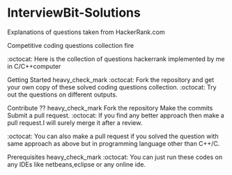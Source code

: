 # InterviewBit-Solutions
Explanations of questions taken from HackerRank.com

Competitive coding questions collection fire

:octocat: Here is the collection of questions hackerrank implemented by me in C/C++computer

Getting Started heavy_check_mark :octocat: Fork the repository and get your own copy of these solved coding questions collection. :octocat: Try out the questions on different outputs.

Contribute ?? heavy_check_mark Fork the repository Make the commits Submit a pull request. :octocat: If you find any better approach then make a pull request.I will surely merge it after a review.

:octocat: You can also make a pull request if you solved the question with same approach as above but in programming language other than C++/C.

Prerequisites heavy_check_mark :octocat: You can just run these codes on any IDEs like netbeans,eclipse or any online ide.
